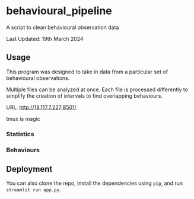 # behavioural_pipeline
A script to clean behavioural observation data

Last Updated: 19th March 2024

## Usage 
This program was designed to take in data from a particular set of behavioural observations.

Multiple files can be analyzed at once. Each file is processed differently to simplify the creation of intervals to find overlapping behaviours.

URL: http://18.117.7.227:8501/ 

tmux is magic

### Statistics

### Behaviours

## Deployment
You can also clone the repo, install the dependencies using `pip`, and run `streamlit run app.py`.

<!-- maybe pick a license now -->
